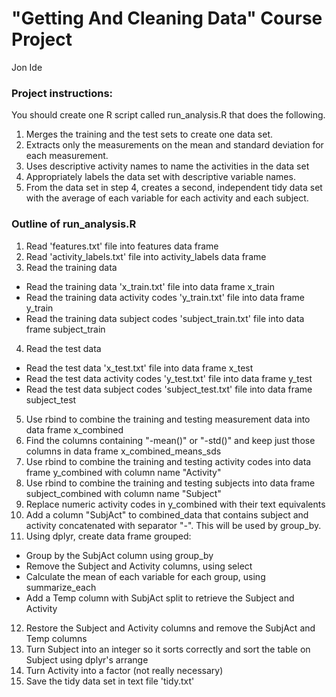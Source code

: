 # "Getting And Cleaning Data" Course Project
Jon Ide

### Project instructions:
You should create one R script called run_analysis.R that does the following.  
1. Merges the training and the test sets to create one data set.  
2. Extracts only the measurements on the mean and standard deviation for each measurement.   
3. Uses descriptive activity names to name the activities in the data set  
4. Appropriately labels the data set with descriptive variable names.   
5. From the data set in step 4, creates a second, independent tidy data set with the average of each variable for each activity and each subject.  
 
### Outline of run_analysis.R
1. Read 'features.txt' file into features data frame  
2. Read 'activity_labels.txt' file into activity_labels data frame  
3. Read the training data  
  * Read the training data 'x_train.txt' file into data frame x_train   
  * Read the training data activity codes 'y_train.txt' file into data frame y_train   
  * Read the training data subject codes 'subject_train.txt' file into data frame subject_train  
4. Read the test data
  * Read the test data 'x_test.txt' file into data frame x_test   
  * Read the test data activity codes 'y_test.txt' file into data frame y_test   
  * Read the test data subject codes 'subject_test.txt' file into data frame subject_test  
5. Use rbind to combine the training and testing measurement data into data frame x_combined  
6. Find the columns containing "-mean()" or "-std()" and keep just those columns in data frame x_combined_means_sds  
7. Use rbind to combine the training and testing activity codes into data frame y_combined with column name "Activity"  
8. Use rbind to combine the training and testing subjects into data frame subject_combined with column name "Subject"  
9. Replace numeric activity codes in y_combined with their text equivalents
10. Add a column "SubjAct" to combined_data that contains subject and activity concatenated with separator "-". This will be used by group_by.  
11. Using dplyr, create data frame grouped:
  * Group by the SubjAct column using group_by  
  * Remove the Subject and Activity columns, using select  
  * Calculate the mean of each variable for each group, using summarize_each  
  * Add a Temp column with SubjAct split to retrieve the Subject and Activity  
12. Restore the Subject and Activity columns and remove the SubjAct and Temp columns  
13. Turn Subject into an integer so it sorts correctly and sort the table on Subject using dplyr's arrange
14. Turn Activity into a factor (not really necessary)
15. Save the tidy data set in text file 'tidy.txt'
